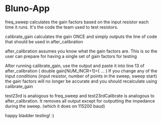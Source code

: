 # Bluno-App

freq_sweep calculates the gain factors based on the input resistor each time it runs. It's the code the team used to test resistors.

calibrate_gain calculates the gain ONCE and simply outputs the line of code that should be used in after_calibration

after_calibration assumes you know what the gain factors are. This is so the user can prepare for having a single set of gain factors for testing

After running calibrate_gain, use the output and paste it into line 13 of after_calibration ( double gain[NUM_INCR+1]={ ... )
If you change any of the input conditions (input resistor, number of points in the sweep, sweep start) the gain factors will no longer be accurate and you should recalculate using calibrate_gain

test23rd is analogous to freq_sweep and test23rdCalibrate is analogous to after_calibration. It removes all output except for outputting the impedance during the sweep. (which it does on 115200 baud)

happy bladder testing! :)
